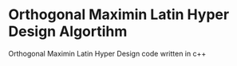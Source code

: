 # Orthogonal Maximin Latin Hyper Design Algortihm
Orthogonal Maximin Latin Hyper Design code written in c++
